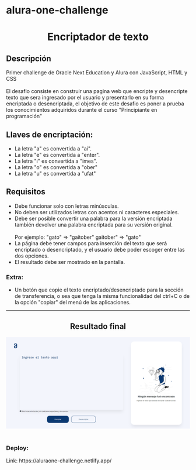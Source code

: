 
# alura-one-challenge

<h1 align="center">
    Encriptador de texto
</h1>
<h2>
    Descripción
</h2>
<p>
    Primer challenge de Oracle Next Education y Alura con JavaScript, HTML y CSS <br><br>
    El desafio consiste en construir una pagina web que encripte y desencripte texto que sera ingresado por el usuario y presentarlo en su forma encriptada o desencriptada, el objetivo de este desafio es poner a prueba los conocimientos adquiridos durante el curso "Principiante en programación"
</p>

<h2>
    Llaves de encriptación:
</h2>
<ul>
    <li>La letra "a" es convertida a "ai".</li>
    <li>La letra "e" es convertida a "enter".</li>
    <li>La letra "i" es convertida a "imes".</li>
    <li>La letra "o" es convertida a "ober"</li>
    <li>La letra "u" es convertida a "ufat"</li>
</ul>

<h2>
    Requisitos
</h2>
<ul>
    <li>Debe funcionar solo con letras minúsculas.</li>
    <li>No deben ser utilizados letras con acentos ni caracteres especiales.</li>
    <li>Debe ser posible convertir una palabra para la versión encriptada también devolver una palabra encriptada para su versión original.</li><br>
    Por ejemplo:
    "gato" => "gaitober"
    gaitober" => "gato"

<li>La página debe tener campos para inserción del texto que será encriptado o desencriptado, y el usuario debe poder escoger entre las dos opciones.</li>
    <li>El resultado debe ser mostrado en la pantalla.</li>
</ul>

<h3>
    Extra:
</h3>

<ul>
    <li>Un botón que copie el texto encriptado/desencriptado para la sección de transferencia, o sea que tenga la misma funcionalidad del ctrl+C o de la opción "copiar" del menú de las aplicaciones.</li>
</ul>

<hr>
<h2 align="center">
    Resultado final
</h2>

<img src="./screenshot/screenshot_1.png">
<br><br>
<h3>
    Deploy:
</h3>
<p>
    Link: https://aluraone-challenge.netlify.app/
</p>


